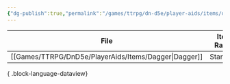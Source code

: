 ```yaml
---
{"dg-publish":true,"permalink":"/games/ttrpg/dn-d5e/player-aids/items/daggers-list/","noteIcon":""}
---
```


| File                                                     | Item Rarity | Armor Class |
| -------------------------------------------------------- | ----------- | ----------- |
| [[Games/TTRPG/DnD5e/PlayerAids/Items/Dagger\|Dagger]] | Standard    | \-          |

{ .block-language-dataview}
